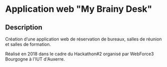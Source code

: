 # Application web "My Brainy Desk"

## Description

Création d’une application web de réservation de bureaux, salles de réunion et salles de formation.

Réalisé en 2018 dans le cadre du Hackathon#2 organisé par WebForce3 Bourgogne à l'IUT d'Auxerre.

